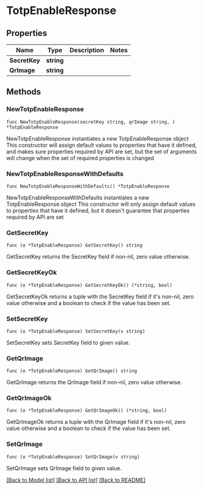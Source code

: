 # TotpEnableResponse

## Properties

Name | Type | Description | Notes
------------ | ------------- | ------------- | -------------
**SecretKey** | **string** |  | 
**QrImage** | **string** |  | 

## Methods

### NewTotpEnableResponse

`func NewTotpEnableResponse(secretKey string, qrImage string, ) *TotpEnableResponse`

NewTotpEnableResponse instantiates a new TotpEnableResponse object
This constructor will assign default values to properties that have it defined,
and makes sure properties required by API are set, but the set of arguments
will change when the set of required properties is changed

### NewTotpEnableResponseWithDefaults

`func NewTotpEnableResponseWithDefaults() *TotpEnableResponse`

NewTotpEnableResponseWithDefaults instantiates a new TotpEnableResponse object
This constructor will only assign default values to properties that have it defined,
but it doesn't guarantee that properties required by API are set

### GetSecretKey

`func (o *TotpEnableResponse) GetSecretKey() string`

GetSecretKey returns the SecretKey field if non-nil, zero value otherwise.

### GetSecretKeyOk

`func (o *TotpEnableResponse) GetSecretKeyOk() (*string, bool)`

GetSecretKeyOk returns a tuple with the SecretKey field if it's non-nil, zero value otherwise
and a boolean to check if the value has been set.

### SetSecretKey

`func (o *TotpEnableResponse) SetSecretKey(v string)`

SetSecretKey sets SecretKey field to given value.


### GetQrImage

`func (o *TotpEnableResponse) GetQrImage() string`

GetQrImage returns the QrImage field if non-nil, zero value otherwise.

### GetQrImageOk

`func (o *TotpEnableResponse) GetQrImageOk() (*string, bool)`

GetQrImageOk returns a tuple with the QrImage field if it's non-nil, zero value otherwise
and a boolean to check if the value has been set.

### SetQrImage

`func (o *TotpEnableResponse) SetQrImage(v string)`

SetQrImage sets QrImage field to given value.



[[Back to Model list]](../README.md#documentation-for-models) [[Back to API list]](../README.md#documentation-for-api-endpoints) [[Back to README]](../README.md)


